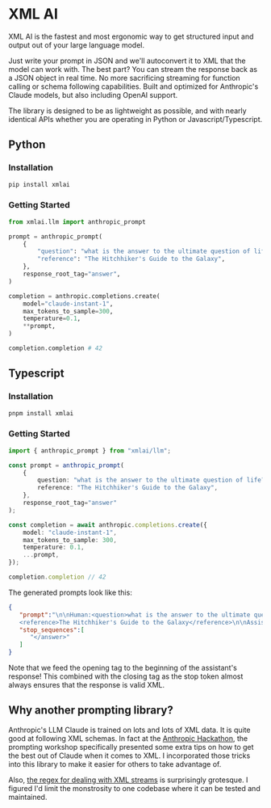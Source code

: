 # XML AI

XML AI is the fastest and most ergonomic way to get structured input and output out of your large language model.

Just write your prompt in JSON and we'll autoconvert it to XML that the model can work with. The best part? You can stream the response back as a JSON object in real time. No more sacrificing streaming for function calling or schema following capabilities. Built and optimized for Anthropic's Claude models, but also including OpenAI support.


The library is designed to be as lightweight as possible, and with nearly identical APIs whether you are operating in Python or Javascript/Typescript.


## Python

### Installation
```bash
pip install xmlai
```

### Getting Started

```python
from xmlai.llm import anthropic_prompt

prompt = anthropic_prompt(
    {
        "question": "what is the answer to the ultimate question of life?",
        "reference": "The Hitchhiker's Guide to the Galaxy",
    },
    response_root_tag="answer",
)

completion = anthropic.completions.create(
    model="claude-instant-1",
    max_tokens_to_sample=300,
    temperature=0.1,
    **prompt,
)

completion.completion # 42
```

## Typescript

### Installation
```bash
pnpm install xmlai
```

### Getting Started

```typescript
import { anthropic_prompt } from "xmlai/llm";

const prompt = anthropic_prompt(
    {
        question: "what is the answer to the ultimate question of life?",
        reference: "The Hitchhiker's Guide to the Galaxy",
    },
    response_root_tag="answer"
);

const completion = await anthropic.completions.create({
    model: "claude-instant-1",
    max_tokens_to_sample: 300,
    temperature: 0.1,
    ...prompt,
});

completion.completion // 42
```

The generated prompts look like this:
```json
{
   "prompt":"\n\nHuman:<question>what is the answer to the ultimate question of life?</question>
   <reference>The Hitchhiker's Guide to the Galaxy</reference>\n\nAssistant:<answer>",
   "stop_sequences":[
      "</answer>"
   ]
}
```

Note that we feed the opening tag to the beginning of the assistant's response! This combined with the closing tag as the stop token almost always ensures that the response is valid XML.


## Why another prompting library?
Anthropic's LLM Claude is trained on lots and lots of XML data. It is quite good at following XML schemas. In fact at the [Anthropic Hackathon](https://twitter.com/sauhaarda/status/1685892051043508224?s=20), the prompting workshop specifically presented some extra tips on how to get the best out of Claude when it comes to XML. I incorporated those tricks into this library to make it easier for others to take advantage of.

Also, [the regex for dealing with XML streams](https://github.com/sauhaardac/xmlai/blob/9a558d855e6b4e64f933599a249a0864c41eb273/python/src/xmlai/__init__.py#L17C41-L17C41) is surprisingly grotesque. I figured I'd limit the monstrosity to one codebase where it can be tested and maintained.
